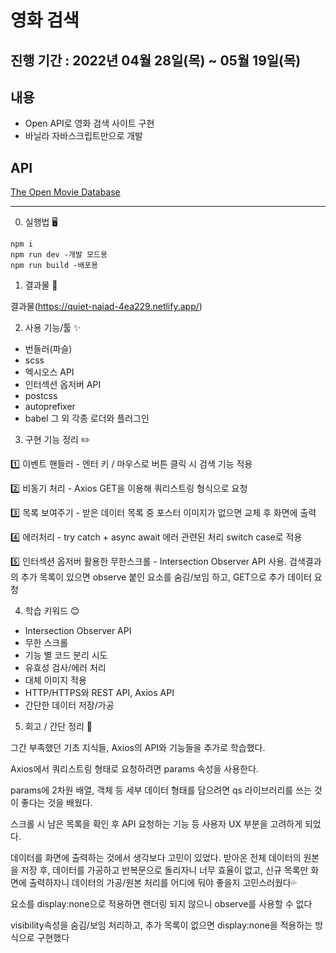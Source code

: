 # 영화 검색 

## 진행 기간 : 2022년 04월 28일(목) ~ 05월 19일(목)

## 내용

- Open API로 영화 검색 사이트 구현
- 바닐라 자바스크립트만으로 개발

## API 

[The Open Movie Database](http://www.omdbapi.com/)

---

0. 실행법 🖥️

```
npm i
npm run dev -개발 모드용
npm run build -배포용
```

1. 결과물 🔎

결과물(https://quiet-naiad-4ea229.netlify.app/)

2. 사용 기능/툴 ✨
- 번들러(파슬)
- scss
- 엑시오스 API
- 인터섹션 옵저버 API
- postcss
- autoprefixer
- babel
그 외 각종 로더와 플러그인

3. 구현 기능 정리 ✏️

1️⃣ 이벤트 핸들러 - 엔터 키 / 마우스로 버튼 클릭 시 검색 기능 적용

2️⃣ 비동기 처리 - Axios GET을 이용해 쿼리스트링 형식으로 요청

3️⃣ 목록 보여주기 - 받은 데이터 목록 중 포스터 이미지가 없으면 교체 후 화면에 출력

4️⃣ 에러처리 - try catch + async await 에러 관련된 처리 switch case로 적용

5️⃣ 인터섹션 옵저버 활용한 무한스크롤 - Intersection Observer API 사용. 검색결과의 추가 목록이 있으면 observe 붙인 요소를 숨김/보임 하고, GET으로 추가 데이터 요청


4. 학습 키워드 😊
   
- Intersection Observer API
- 무한 스크롤
- 기능 별 코드 분리 시도
- 유효성 검사/에러 처리
- 대체 이미지 적용
- HTTP/HTTPS와 REST API, Axios API
- 간단한 데이터 저장/가공

5. 회고 / 간단 정리 🤔

그간 부족했던 기초 지식들, Axios의 API와 기능들을 추가로 학습했다.

Axios에서 쿼리스트링 형태로 요청하려면 params 속성을 사용한다.

params에 2차원 배열, 객체 등 세부 데이터 형태를 담으려면 qs 라이브러리를 쓰는 것이 좋다는 것을 배웠다.

스크롤 시 남은 목록을 확인 후 API 요청하는 기능 등 사용자 UX 부분을 고려하게 되었다.

데이터를 화면에 출력하는 것에서 생각보다 고민이 있었다.
받아온 전체 데이터의 원본을 저장 후, 데이터를 가공하고 반복문으로 돌리자니 너무 효율이 없고,
신규 목록만 화면에 출력하자니 데이터의 가공/원본 처리를 어디에 둬야 좋을지 고민스러웠다💦

요소를 display:none으로 적용하면 랜더링 되지 않으니 observe를 사용할 수 없다

visibility속성을 숨김/보임 처리하고, 추가 목록이 없으면 display:none을 적용하는 방식으로 구현했다